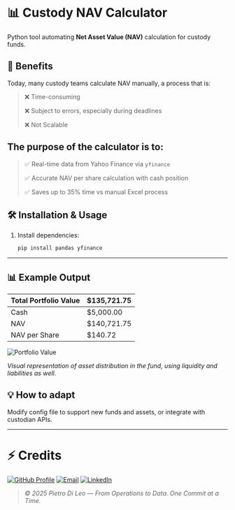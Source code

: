 # 📊 Custody NAV Calculator

Python tool automating **Net Asset Value (NAV)** calculation for custody funds.


## 🚀 Benefits

Today, many custody teams calculate NAV manually, a process that is:

>❌ Time-consuming
>
>❌ Subject to errors, especially during deadlines
>
>❌ Not Scalable

## The purpose of the calculator is to:

>✅ Real-time data from Yahoo Finance via `yfinance`
>
>✅ Accurate NAV per share calculation with cash position
>
>✅ Saves up to 35% time vs manual Excel process


## 🛠 Installation & Usage
1. Install dependencies:
   ```bash
   pip install pandas yfinance

---

## 📊 Example Output
| Total Portfolio Value | $135,721.75 |
| ---- | ----|
| Cash | $5,000.00 |
| NAV | $140,721.75 |
| NAV per Share | $140.72 |

![Portfolio Value](assets/img/NAV_Plot.png)

*Visual representation of asset distribution in the fund, using liquidity and liabilities as well.*

## 💡 How to adapt

Modify config file to support new funds and assets, or integrate with custodian APIs.

---

# ⚡ Credits

[![GitHub Profile](https://img.shields.io/badge/GitHub-DLPietro-181717?style=for-the-badge&logo=github&logoColor=white)](https://github.com/DLPietro)
[![Email](https://img.shields.io/badge/Email-dileopie-d14836?style=for-the-badge&logo=gmail&logoColor=white)](mailto:dileopie@gmail.com)
[![LinkedIn](https://img.shields.io/badge/LinkedIn-Pietro-0077B5?style=for-the-badge&logo=linkedin&logoColor=white)](https://www.linkedin.com/in/pietrodileo)

> _© 2025 Pietro Di Leo — From Operations to Data. One Commit at a Time._

